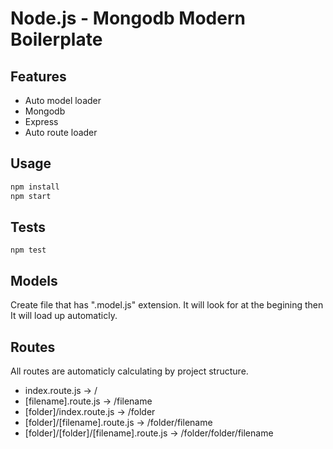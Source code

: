 Node.js - Mongodb Modern Boilerplate
=====================

Features
---------------

* Auto model loader
* Mongodb
* Express
* Auto route loader



Usage
--------------

```js
npm install
npm start
```

Tests
---------------

```
npm test
```


Models
-----------------------

Create file that has ".model.js" extension. It will look for at the begining then It will load up automaticly.

Routes
-----------------------

All routes are automaticly calculating by project structure.

* index.route.js -> /
* [filename].route.js -> /filename
* [folder]/index.route.js -> /folder
* [folder]/[filename].route.js -> /folder/filename
* [folder]/[folder]/[filename].route.js -> /folder/folder/filename

